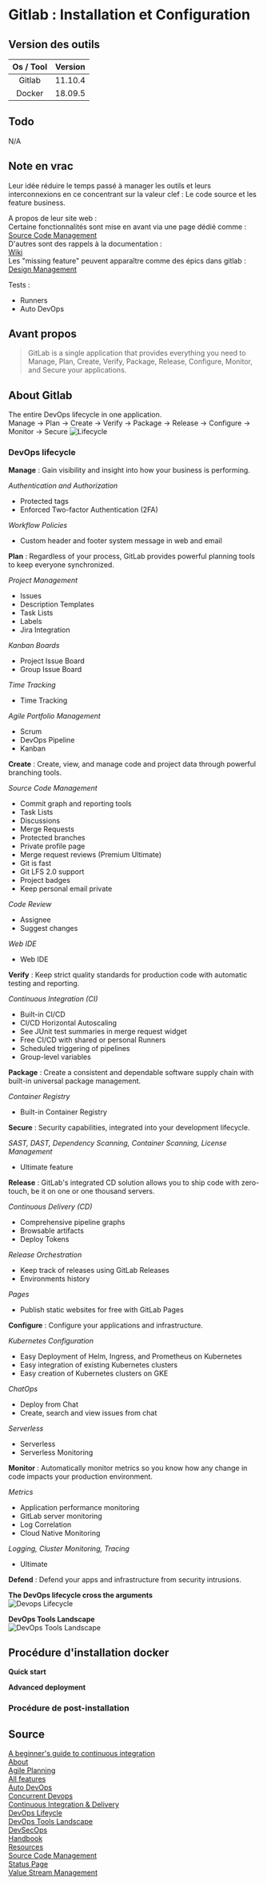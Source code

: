 # Gitlab : Installation et Configuration

## Version des outils

| Os / Tool | Version |
| :-------: | :-----: |
|   Gitlab  | 11.10.4 |
|   Docker  | 18.09.5 |

## Todo

N/A

## Note en vrac

Leur idée réduire le temps passé à manager les outils et leurs interconnexions en ce concentrant sur la valeur clef : Le code source et les feature business.  

A propos de leur site web :  
Certaine fonctionnalités sont mise en avant via une page dédié comme :  
[Source Code Management](https://about.gitlab.com/product/source-code-management/)  
D'autres sont des rappels à la documentation :  
[Wiki](https://docs.gitlab.com/ee/user/project/wiki/)  
Les "missing feature" peuvent apparaître comme des épics dans gitlab :
[Design Management](https://gitlab.com/groups/gitlab-org/-/epics/370)

Tests :

-   Runners
-   Auto DevOps

## Avant propos

> GitLab is a single application that provides everything you need to Manage, Plan, Create, Verify, Package, Release, Configure, Monitor, and Secure your applications.

## About Gitlab

The entire DevOps lifecycle in one application.  
Manage -> Plan -> Create -> Verify -> Package -> Release -> Configure -> Monitor -> Secure
![Lifecycle](/img/gitlab-001.png)

### DevOps lifecycle

**Manage** : Gain visibility and insight into how your business is performing.  

_Authentication and Authorization_

-   Protected tags
-   Enforced Two-factor Authentication (2FA)

_Workflow Policies_

-   Custom header and footer system message in web and email

**Plan** : Regardless of your process, GitLab provides powerful planning tools to keep everyone synchronized.  

_Project Management_

-   Issues
-   Description Templates
-   Task Lists
-   Labels
-   Jira Integration

_Kanban Boards_

-   Project Issue Board
-   Group Issue Board

_Time Tracking_

-   Time Tracking

_Agile Portfolio Management_

-   Scrum
-   DevOps Pipeline
-   Kanban

**Create** : Create, view, and manage code and project data through powerful branching tools.  

_Source Code Management_

-   Commit graph and reporting tools
-   Task Lists
-   Discussions
-   Merge Requests
-   Protected branches
-   Private profile page
-   Merge request reviews (Premium Ultimate)
-   Git is fast
-   Git LFS 2.0 support
-   Project badges
-   Keep personal email private

_Code Review_

-   Assignee
-   Suggest changes

_Web IDE_

-   Web IDE

**Verify** : Keep strict quality standards for production code with automatic testing and reporting.  

_Continuous Integration (CI)_

-   Built-in CI/CD
-   CI/CD Horizontal Autoscaling
-   See JUnit test summaries in merge request widget
-   Free CI/CD with shared or personal Runners
-   Scheduled triggering of pipelines
-   Group-level variables

**Package** : Create a consistent and dependable software supply chain with built-in universal package management.  

_Container Registry_

-   Built-in Container Registry

**Secure** : Security capabilities, integrated into your development lifecycle.  

_SAST, DAST, Dependency Scanning, Container Scanning, License Management_

-   Ultimate feature

**Release** : GitLab's integrated CD solution allows you to ship code with zero-touch, be it on one or one thousand servers.  

_Continuous Delivery (CD)_

-   Comprehensive pipeline graphs
-   Browsable artifacts
-   Deploy Tokens

_Release Orchestration_

-   Keep track of releases using GitLab Releases
-   Environments history

_Pages_

-   Publish static websites for free with GitLab Pages

**Configure** : Configure your applications and infrastructure.  

_Kubernetes Configuration_

-   Easy Deployment of Helm, Ingress, and Prometheus on Kubernetes
-   Easy integration of existing Kubernetes clusters
-   Easy creation of Kubernetes clusters on GKE

_ChatOps_

-   Deploy from Chat
-   Create, search and view issues from chat

_Serverless_

-   Serverless
-   Serverless Monitoring

**Monitor** : Automatically monitor metrics so you know how any change in code impacts your production environment.  

_Metrics_

-   Application performance monitoring
-   GitLab server monitoring
-   Log Correlation
-   Cloud Native Monitoring

_Logging, Cluster Monitoring, Tracing_

-   Ultimate

**Defend** : Defend your apps and infrastructure from security intrusions.  

**The DevOps lifecycle cross the arguments**  
![Devops Lifecycle](/img/gitlab-002.png)

**DevOps Tools Landscape**  
![DevOps Tools Landscape](/img/gitlab-003.png)

## Procédure d'installation docker

**Quick start**  

**Advanced deployment**  

### Procédure de post-installation

## Source

[A beginner's guide to continuous integration](https://about.gitlab.com/2018/01/22/a-beginners-guide-to-continuous-integration/)  
[About](https://about.gitlab.com/)  
[Agile Planning](https://about.gitlab.com/solutions/agile-delivery/)  
[All features](https://about.gitlab.com/features/)  
[Auto DevOps](https://about.gitlab.com/product/auto-devops/)  
[Concurrent Devops](https://about.gitlab.com/concurrent-devops/)  
[Continuous Integration & Delivery](https://about.gitlab.com/product/continuous-integration/)  
[DevOps Lifeycle](https://about.gitlab.com/stages-devops-lifecycle/)  
[DevOps Tools Landscape](https://about.gitlab.com/devops-tools/)  
[DevSecOps](https://about.gitlab.com/solutions/dev-sec-ops/)  
[Handbook](https://about.gitlab.com/handbook/)  
[Resources](https://about.gitlab.com/resources/)  
[Source Code Management](https://about.gitlab.com/product/source-code-management/)  
[Status Page](https://status.gitlab.com/)  
[Value Stream Management](https://about.gitlab.com/solutions/value-stream-management/)  
